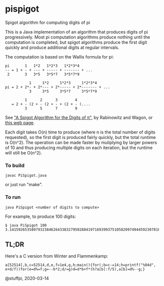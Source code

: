 # pispigot
Spigot algorithm for computing digits of pi

This is a Java implementation of an algorithm that produces digits of
pi progressively.  Most pi computation algorithms produce nothing
until the computation is completed, but spigot algorithms produce the
first digit quickly and produce additional digits at regular
intervals.

The computation is based on the Wallis formula for pi:

    pi       1   1*2   1*2*3   1*2*3*4
    -- = 1 + - + --- + ----- + ------- + ...
     2       3   3*5   3*5*7   3*5*7*9
    
               1     1*2     1*2*3     1*2*3*4
    pi = 2 + 2*- + 2*--- + 2*----- + 2*------- + ...
               3     3*5     3*5*7     3*5*7*9
    
             1      2      3        4
       = 2 + - (2 + - (2 + - + (2 + - (....
             3      5      7        9

See ["A Spigot Algorithm for the Digits of π"](http://www.cs.williams.edu/~heeringa/classes/cs135/s15/readings/spigot.pdf), by  Rabinowitz and Wagon, or [this web page](http://www.cut-the-knot.org/Curriculum/Algorithms/SpigotForPi.shtml).

Each digit takes O(n) time to produce (where n is the total number of
digits requested), so the first digit is produced fairly quickly, but
the total runtime is O(n^2). The operation can be made faster by
muliplying by larger powers of 10 and thus producing multiple digits
on each iteration, but the runtime will still be O(n^2).

### To build

    javac PiSpigot.java
or just run "make".

### To run

    java PiSpigot <number of digits to compute>

For example, to produce 100 digits:

    $ java PiSpigot 100
    3.141592653589793238462643383279502884197169399375105820974944592307816406286208998628034825342117067

## TL;DR

Here's a C version from Winter and Flammenkamp:

    a[52514],b,c=52514,d,e,f=1e4,g,h;main(){for(;b=c-=14;h=printf("%04d",
    e+d/f))for(e=d%=f;g=--b*2;d/=g)d=d*b+f*(h?a[b]:f/5),a[b]=d%--g;}

@stuffpi, 2020-03-14
